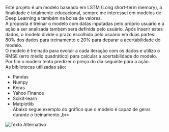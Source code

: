 Este projeto é um modelo baseado em LSTM (Long short-term memory), a finalidade é totalmente educacional, sempre me interessei em modelos de Deep Learning e também na bolsa de valores. <br>
A proposta é treinar o modelo com datas inputadas pelo próprio usuário e a ação a ser analisada também será definida pelo usuário. Após inserir estes dados, o modelo divide o prazo escolhido pelo usuário em duas partes: 80% dos dados para treinamento e 20% para deparar a acertabilidade do modelo. <br>
O modelo é treinado para evoluir a cada iteração com os dados e utilizo o RMSE (erro médio quadrático) para calcular a acertabilidade do modelo.<br>
Por fim o modelo tenta predizer o preço do dia seguinte para a ação. <br>
As bibliotecas utilizadas são:
- Pandas
- Numpy
- Keras
- Yahoo Finance
- Scikit-learn
- Matplotlib <br>
Abaixo segue exemplo do gráfico que o modelo é capaz de gerar durante o treinamento.,br>
<img src="exemplos/Graph" alt="Texto Alternativo">
